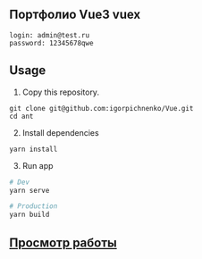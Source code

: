 
## Портфолио Vue3 vuex 
```
login: admin@test.ru
password: 12345678qwe
```

## Usage
1. Copy this repository.
```
git clone git@github.com:igorpichnenko/Vue.git
cd ant
```
2. Install dependencies
```
yarn install
```

3. Run app
``` bash
# Dev
yarn serve

# Production
yarn build

```

## [Просмотр работы](https://vue-bp4sc0til-mackbookportfolio.vercel.app/)

